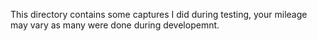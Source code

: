 This directory contains some captures I did during testing, your mileage may vary as many were done during developemnt.

